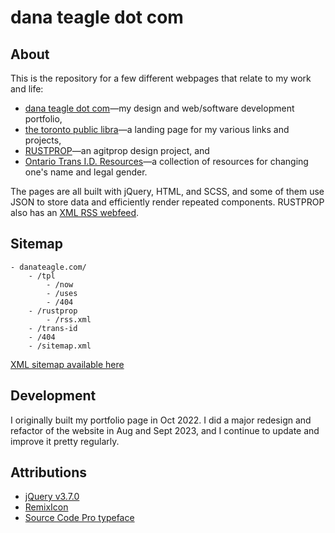# dana teagle dot com

## About
This is the repository for a few different webpages that relate to my work and life:
- [dana teagle dot com](https://danateagle.com)—my design and web/software development portfolio,
- [the toronto public libra](https://danateagle.com/tpl)—a landing page for my various links and projects,
- [RUSTPROP](https://danateagle.com/rustprop)—an agitprop design project, and 
- [Ontario Trans I.D. Resources](https://danateagle.com/trans-id)—a collection of resources for changing one's name and legal gender.

The pages are all built with jQuery, HTML, and SCSS, and some of them use JSON to store data and efficiently render repeated components. RUSTPROP also has an [XML RSS webfeed](https://danateagle.com/rustprop/rss.xml).

## Sitemap
```
- danateagle.com/
    - /tpl
        - /now
        - /uses
        - /404
    - /rustprop
        - /rss.xml
    - /trans-id
    - /404
    - /sitemap.xml
```
[XML sitemap available here](https://danateagle.com/sitemap.xml)

## Development
I originally built my portfolio page in Oct 2022. I did a major redesign and refactor of the website in Aug and Sept 2023, and I continue to update and improve it pretty regularly.

## Attributions
- [jQuery v3.7.0](https://jquery.com/)
- [RemixIcon](https://remixicon.com/)
- [Source Code Pro typeface](https://fonts.google.com/specimen/Source+Code+Pro)